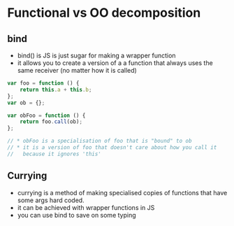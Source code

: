# Functional vs OO decomposition

## bind

- bind() is JS is just sugar for making a wrapper function
- it allows you to create a version of a a function that always uses the same
  receiver (no matter how it is called)

```js
var foo = function () {
    return this.a + this.b;
};
var ob = {};

var obFoo = function () {
    return foo.call(ob);
};

// * obFoo is a specialisation of foo that is "bound" to ob
// * it is a version of foo that doesn't care about how you call it
//   because it ignores 'this'
```

## Currying

- currying is a method of making specialised copies of functions that have some
  args hard coded.
- it can be achieved with wrapper functions in JS
- you can use bind to save on some typing
